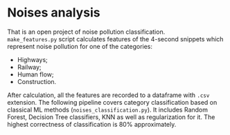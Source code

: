 # Noises analysis

That is an open project of noise pollution classification.  
`make_features.py` script calculates features of the 4-second snippets which represent noise pollution for one of the categories:
- Highways;    
- Railway;    
- Human flow;
- Construction.  

After calculation, all the features are recorded to a dataframe with `.csv` extension. The following pipeline covers category classification based on classical ML methods (`noises_classification.py`). It includes Random Forest, Decision Tree classifiers, KNN as well as regularization for it. 
The highest correctness of classification is 80% approximately. 



